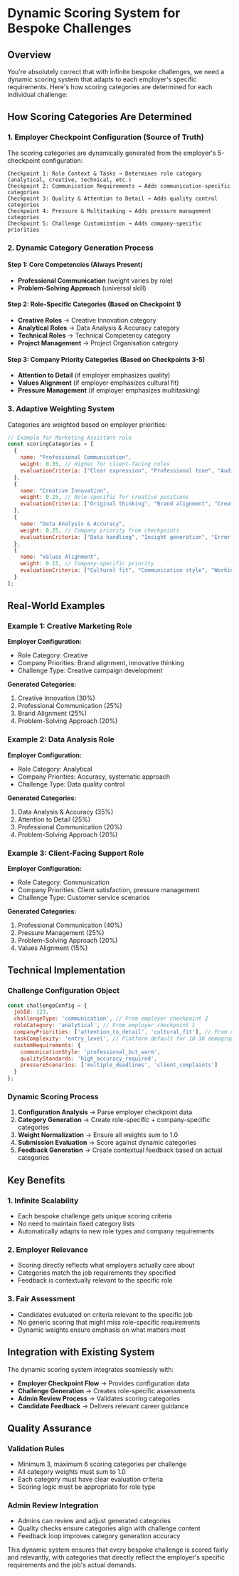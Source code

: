 # Dynamic Scoring System for Bespoke Challenges

## Overview

You're absolutely correct that with infinite bespoke challenges, we need a dynamic scoring system that adapts to each employer's specific requirements. Here's how scoring categories are determined for each individual challenge:

## How Scoring Categories Are Determined

### 1. **Employer Checkpoint Configuration** (Source of Truth)

The scoring categories are dynamically generated from the employer's 5-checkpoint configuration:

```
Checkpoint 1: Role Context & Tasks → Determines role category (analytical, creative, technical, etc.)
Checkpoint 2: Communication Requirements → Adds communication-specific categories
Checkpoint 3: Quality & Attention to Detail → Adds quality control categories  
Checkpoint 4: Pressure & Multitasking → Adds pressure management categories
Checkpoint 5: Challenge Customization → Adds company-specific priorities
```

### 2. **Dynamic Category Generation Process**

#### Step 1: Core Competencies (Always Present)
- **Professional Communication** (weight varies by role)
- **Problem-Solving Approach** (universal skill)

#### Step 2: Role-Specific Categories (Based on Checkpoint 1)
- **Creative Roles** → Creative Innovation category
- **Analytical Roles** → Data Analysis & Accuracy category
- **Technical Roles** → Technical Competency category
- **Project Management** → Project Organisation category

#### Step 3: Company Priority Categories (Based on Checkpoints 3-5)
- **Attention to Detail** (if employer emphasizes quality)
- **Values Alignment** (if employer emphasizes cultural fit)
- **Pressure Management** (if employer emphasizes multitasking)

### 3. **Adaptive Weighting System**

Categories are weighted based on employer priorities:

```javascript
// Example for Marketing Assistant role
const scoringCategories = [
  {
    name: "Professional Communication",
    weight: 0.35, // Higher for client-facing roles
    evaluationCriteria: ["Clear expression", "Professional tone", "Audience awareness"]
  },
  {
    name: "Creative Innovation", 
    weight: 0.25, // Role-specific for creative positions
    evaluationCriteria: ["Original thinking", "Brand alignment", "Creative solutions"]
  },
  {
    name: "Data Analysis & Accuracy",
    weight: 0.25, // Company priority from checkpoints
    evaluationCriteria: ["Data handling", "Insight generation", "Error detection"]
  },
  {
    name: "Values Alignment",
    weight: 0.15, // Company-specific priority
    evaluationCriteria: ["Cultural fit", "Communication style", "Working approach"]
  }
];
```

## Real-World Examples

### Example 1: Creative Marketing Role
**Employer Configuration:**
- Role Category: Creative
- Company Priorities: Brand alignment, innovative thinking
- Challenge Type: Creative campaign development

**Generated Categories:**
1. Creative Innovation (30%)
2. Professional Communication (25%)
3. Brand Alignment (25%)
4. Problem-Solving Approach (20%)

### Example 2: Data Analysis Role
**Employer Configuration:**
- Role Category: Analytical
- Company Priorities: Accuracy, systematic approach
- Challenge Type: Data quality control

**Generated Categories:**
1. Data Analysis & Accuracy (35%)
2. Attention to Detail (25%)
3. Professional Communication (20%)
4. Problem-Solving Approach (20%)

### Example 3: Client-Facing Support Role
**Employer Configuration:**
- Role Category: Communication
- Company Priorities: Client satisfaction, pressure management
- Challenge Type: Customer service scenarios

**Generated Categories:**
1. Professional Communication (40%)
2. Pressure Management (25%)
3. Problem-Solving Approach (20%)
4. Values Alignment (15%)

## Technical Implementation

### Challenge Configuration Object
```javascript
const challengeConfig = {
  jobId: 123,
  challengeType: 'communication', // From employer checkpoint 2
  roleCategory: 'analytical', // From employer checkpoint 1
  companyPriorities: ['attention_to_detail', 'cultural_fit'], // From checkpoints 3-5
  taskComplexity: 'entry_level', // Platform default for 18-30 demographic
  customRequirements: {
    communicationStyle: 'professional_but_warm',
    qualityStandards: 'high_accuracy_required',
    pressureScenarios: ['multiple_deadlines', 'client_complaints']
  }
};
```

### Dynamic Scoring Process
1. **Configuration Analysis** → Parse employer checkpoint data
2. **Category Generation** → Create role-specific + company-specific categories
3. **Weight Normalization** → Ensure all weights sum to 1.0
4. **Submission Evaluation** → Score against dynamic categories
5. **Feedback Generation** → Create contextual feedback based on actual categories

## Key Benefits

### 1. **Infinite Scalability**
- Each bespoke challenge gets unique scoring criteria
- No need to maintain fixed category lists
- Automatically adapts to new role types and company requirements

### 2. **Employer Relevance**
- Scoring directly reflects what employers actually care about
- Categories match the job requirements they specified
- Feedback is contextually relevant to the specific role

### 3. **Fair Assessment**
- Candidates evaluated on criteria relevant to the specific job
- No generic scoring that might miss role-specific requirements
- Dynamic weights ensure emphasis on what matters most

## Integration with Existing System

The dynamic scoring system integrates seamlessly with:
- **Employer Checkpoint Flow** → Provides configuration data
- **Challenge Generation** → Creates role-specific assessments
- **Admin Review Process** → Validates scoring categories
- **Candidate Feedback** → Delivers relevant career guidance

## Quality Assurance

### Validation Rules
- Minimum 3, maximum 6 scoring categories per challenge
- All category weights must sum to 1.0
- Each category must have clear evaluation criteria
- Scoring logic must be appropriate for role type

### Admin Review Integration
- Admins can review and adjust generated categories
- Quality checks ensure categories align with challenge content
- Feedback loop improves category generation accuracy

This dynamic system ensures that every bespoke challenge is scored fairly and relevantly, with categories that directly reflect the employer's specific requirements and the job's actual demands.